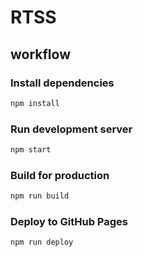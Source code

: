 # RTSS

## workflow

### Install dependencies

```sh
npm install
```

### Run development server

```sh
npm start
```

### Build for production

```sh
npm run build
```

### Deploy to GitHub Pages

```sh
npm run deploy
```
